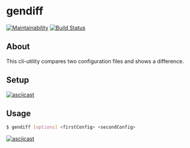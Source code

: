 # gendiff

[![Maintainability](https://api.codeclimate.com/v1/badges/b1f7f428d073b62f7fe4/maintainability)](https://codeclimate.com/github/FineFreddy/project-lvl2-s479/maintainability)
[![Build Status](https://travis-ci.org/FineFreddy/project-lvl2-s479.svg?branch=master)](https://travis-ci.org/FineFreddy/project-lvl2-s479)


## About

This cli-utility compares two configuration files and shows a difference.


## Setup
[![asciicast](https://asciinema.org/a/L4Lba4wUekN6C9VFedu1bIVl4.svg)](https://asciinema.org/a/L4Lba4wUekN6C9VFedu1bIVl4)

## Usage

```sh
$ gendiff [options] <firstConfig> <secondConfig>
```
[![asciicast](https://asciinema.org/a/slZH4d8iqfnKjc3J9jBcnJrxi.svg)](https://asciinema.org/a/slZH4d8iqfnKjc3J9jBcnJrxi)
